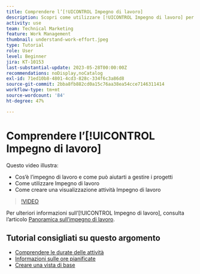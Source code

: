 ```yaml
---
title: Comprendere l’[!UICONTROL Impegno di lavoro]
description: Scopri come utilizzare [!UICONTROL Impegno di lavoro] per ottenere una stima approssimativa delle ore pianificate nella sequenza temporale del progetto.
activity: use
team: Technical Marketing
feature: Work Management
thumbnail: understand-work-effort.jpeg
type: Tutorial
role: User
level: Beginner
jira: KT-10153
last-substantial-update: 2023-05-28T00:00:00Z
recommendations: noDisplay,noCatalog
exl-id: 71ed10b8-4801-4cd3-828c-334f6c3a86d8
source-git-commit: 2bba8fb882cd0a15c76aa38ea54cce7146311414
workflow-type: tm+mt
source-wordcount: '84'
ht-degree: 47%

---
```


# Comprendere l’[!UICONTROL Impegno di lavoro]

Questo video illustra:

* Cos’è l’impegno di lavoro e come può aiutarti a gestire i progetti
* Come utilizzare Impegno di lavoro
* Come creare una visualizzazione attività Impegno di lavoro

>[!VIDEO](https://video.tv.adobe.com/v/3429446/?quality=12&learn=on)

Per ulteriori informazioni sull’[!UICONTROL Impegno di lavoro], consulta l’articolo [Panoramica sull’impegno di lavoro](https://experienceleague.adobe.com/docs/workfront/using/manage-work/tasks/task-information/work-effort.html?lang=it).

## Tutorial consigliati su questo argomento

* [Comprendere le durate delle attività](/help/manage-work/tasks/understand-task-durations.md)
* [Informazioni sulle ore pianificate](/help/manage-work/tasks/understand-planned-hours.md)
* [Creare una vista di base](/help/reporting/basic-reporting/create-a-basic-view.md)
